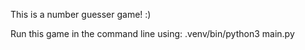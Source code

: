 This is a number guesser game! :)

Run this game in the command line using:
.venv/bin/python3 main.py